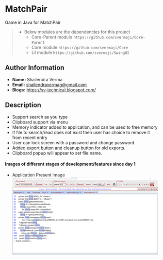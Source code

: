 # MatchPair
Game in Java for MatchPair

> * Below modules are the dependencies for this project
>   - Core-Parent module `https://github.com/svermaji/Core-Parent`
>   - Core module `https://github.com/svermaji/Core`
>   - UI module `https://github.com/svermaji/SwingUI`

## Author Information
* **Name:** Shailendra Verma
* **Email:** shailendravermag@gmail.com
* **Blogs:** https://sv-technical.blogspot.com/

## Description
* Support search as you type
* Clipboard support via menu
* Memory indicator added to application, and can be used to free memory
* If file to search/read does not exist then user has choice to remove it from recent entry
* User can lock screen with a password and change password
* Added export button and cleanup button for old exports. 
* Clipboard popup will appear to set file name.

#### Images of different stages of development/features since day 1
* Application Present Image<br>
![Image of Yaktocat](https://github.com/svermaji/SearchBigFile/blob/master/app-images/app-image-19-oct-2021.png)
